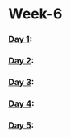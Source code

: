# Week-6

### [Day 1](https://github.com/freecodingbootcamp/Week-6/tree/master/Day-1):

### [Day 2](https://github.com/freecodingbootcamp/Week-6/tree/master/Day-2):

### [Day 3](https://github.com/freecodingbootcamp/Week-6/tree/master/Day-3):

### [Day 4](https://github.com/freecodingbootcamp/Week-6/tree/master/Day-4):

### [Day 5](https://github.com/freecodingbootcamp/Week-6/tree/master/Day-5):
